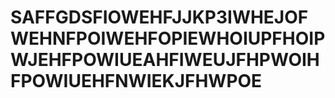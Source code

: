 # SAFFGDSFIOWEHFJJKP3IWHEJOFWEHNFPOIWEHFOPIEWHOIUPFHOIPWJEHFPOWIUEAHFIWEUJFHPWOIHFPOWIUEHFNWIEKJFHWPOE